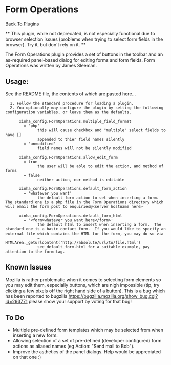 # Form Operations

[Back To Plugins](Plugins.html)

** This plugin, while not deprecated, is not especially functional due to browser selection issues (problems when trying to select form fields in the browser).  Try it, but don't rely on it. **

The Form Operations plugin provides a set of buttons in the toolbar and an as-required panel-based dialog for editing forms and form fields.  Form Operations was written by James Sleeman.

## Usage:
See the README file, the contents of which are pasted here...

```
  1. Follow the standard procedure for loading a plugin.
  2. You optionally may configure the plugin by setting the following configuration variables, or leave them as the defaults.

      xinha_config.FormOperations.multiple_field_format
        = 'php'
              this will cause checkbox and "multiple" select fields to have []
              appended to thier field names silently
        = 'unmodified'
              field names will not be silently modified

      xinha_config.FormOperations.allow_edit_form
        = true
              the user will be able to edit the action, and method of forms
        = false
              neither action, nor method is editable

      xinha_config.FormOperations.default_form_action
        = 'whatever you want'
              the default form action to set when inserting a form.  The standard one is a php file in the Form Operations directory which will email the form post to enquiries@<server hostname here>

      xinha_config.FormOperations.default_form_html
        = '<form>whatever you want here</form>'
              the default html to insert when inserting a form.  The standard one is a basic contact form.  If you would like to specify an external file which contains the HTML for the form, you may do so via
              = HTMLArea._geturlcontent('http://absolute/url/to/file.html')
              see default_form.html for a suitable example, pay attention to the form tag.
```

## Known Issues

Mozilla is rather problematic when it comes to selecting form elements so you may edit them, especially buttons, which are nigh impossible (tip, try clicking a few pixels off the right hand side of a button).  This is a bug which has been reported to bugzilla https://bugzilla.mozilla.org/show_bug.cgi?id=293771 please show your support by voting for that bug!

## To Do

* Multiple pre-defined form templates which may be selected from when inserting a new form.
* Allowing selection of a set of pre-defined (developer configured) form actions as aliased names (eg Action: "Send mail to Bob").
* Improve the asthetics of the panel dialogs.  Help would be appreciated on that one :)



